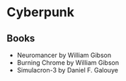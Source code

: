# Cyberpunk


## Books

- Neuromancer by William Gibson
- Burning Chrome by William Gibson
- Simulacron-3 by Daniel F. Galouye